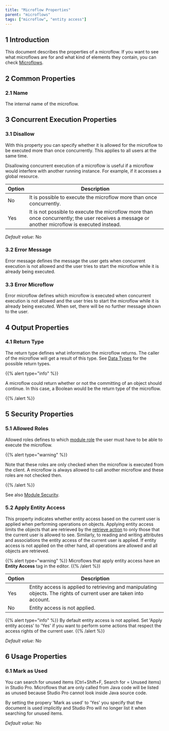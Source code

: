 ```yaml
---
title: "Microflow Properties"
parent: "microflows"
tags: ["microflow", "entity access"]
---
```


## 1 Introduction

This document describes the properties of a microflow. If you want to see what microflows are for and what kind of elements they contain, you can check [Microflows](microflows).

## 2 Common Properties

### 2.1 Name

The internal name of the microflow.

## 3 Concurrent Execution Properties

### 3.1 Disallow

With this property you can specify whether it is allowed for the microflow to be executed more than once concurrently. This applies to all users at the same time.

Disallowing concurrent execution of a microflow is useful if a microflow would interfere with another running instance. For example, if it accesses a global resource.

| Option | Description |
| --- | --- |
| No | It is possible to execute the microflow more than once concurrently. |
| Yes | It is not possible to execute the microflow more than once concurrently; the user receives a message or another microflow is executed instead. |

_Default value_: No

### 3.2 Error Message

Error message defines the message the user gets when concurrent execution is not allowed and the user tries to start the microflow while it is already being executed.

### 3.3 Error Microflow

Error microflow defines which microflow is executed when concurrent execution is not allowed and the user tries to start the microflow while it is already being executed. When set, there will be no further message shown to the user.

## 4 Output Properties

### 4.1 Return Type

The return type defines what information the microflow returns. The caller of the microflow will get a result of this type. See [Data Types](data-types) for the possible return types.

{{% alert type="info" %}}

A microflow could return whether or not the committing of an object should continue. In this case, a Boolean would be the return type of the microflow.

{{% /alert %}}

## 5 Security Properties

### 5.1 Allowed Roles

Allowed roles defines to which [module role](module-role) the user must have to be able to execute the microflow.

{{% alert type="warning" %}}

Note that these roles are only checked when the microflow is executed from the client. A microflow is always allowed to call another microflow and these roles are not checked then.

{{% /alert %}}

See also [Module Security](module-security).

### 5.2 Apply Entity Access

This property indicates whether entity access based on the current user is applied when performing operations on objects. Applying entity access limits the objects that are retrieved by the [retrieve action](retrieve) to only those that the current user is allowed to see. Similarly, to reading and writing attributes and associations the entity access of the current user is applied. If entity access is not applied on the other hand, all operations are allowed and all objects are retrieved.

{{% alert type="warning" %}}
Microflows that apply entity access have an **Entity Access** tag in the editor.
{{% /alert %}}

| Option | Description |
| --- | --- |
| Yes | Entity access is applied to retrieving and manipulating objects. The rights of current user are taken into account. |
| No | Entity access is not applied. |

{{% alert type="info" %}}
By default entity access is not applied. Set 'Apply entity access' to 'Yes' if you want to perform some actions that respect the access rights of the current user.
{{% /alert %}}

_Default value:_ No

## 6 Usage Properties

### 6.1 Mark as Used

You can search for unused items (Ctrl+Shift+F, Search for = Unused items) in Studio Pro. Microflows that are only called from Java code will be listed as unused because Studio Pro cannot look inside Java source code.

By setting the propery 'Mark as used' to 'Yes' you specify that the document is used implicitly and Studio Pro will no longer list it when searching for unused items.

_Default value:_ No
